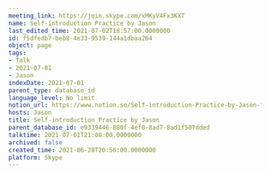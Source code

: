 ```yaml
---
meeting_link: https://join.skype.com/xMKyV4Fx3KXT
name: Self-introduction Practice by Jason
last_edited_time: 2021-07-02T18:57:00.0000000
id: f5dfedb7-beb8-4e33-9539-144a1dbaa264
object: page
tags:
- Talk
- 2021-07-01
- Jason
indexDate: 2021-07-01
parent_type: database_id
language_level: No limit
notion_url: https://www.notion.so/Self-introduction-Practice-by-Jason-f5dfedb7beb84e339539144a1dbaa264
hosts: Jason
title: Self-introduction Practice by Jason
parent_database_id: e9339446-880f-4ef0-8ad7-8ad1f507dded
talktime: 2021-07-01T21:00:00.0000000
archived: false
created_time: 2021-06-28T20:56:00.0000000
platform: Skype
---
```







